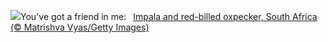 ![](https://www.bing.com/th?id=OHR.ImpalaOxpecker_EN-US6835989068_UHD.jpg&w=1000)You've got a friend in me:&nbsp;&ensp;[Impala and red-billed oxpecker, South Africa (© Matrishva Vyas/Getty Images)](https://www.bing.com/th?id=OHR.ImpalaOxpecker_EN-US6835989068_UHD.jpg)
<br><br/>
